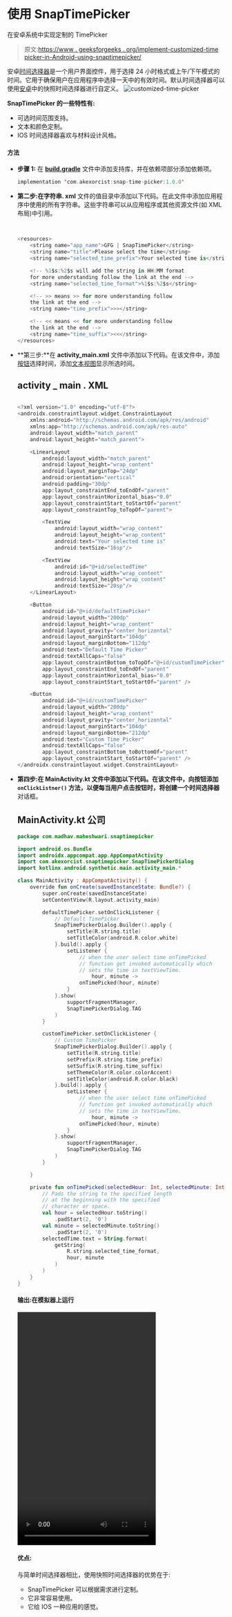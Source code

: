 # 使用 SnapTimePicker

在安卓系统中实现定制的 TimePicker

> 原文:[https://www . geeksforgeeks . org/implement-customized-time picker-in-Android-using-snaptimepicker/](https://www.geeksforgeeks.org/implement-customized-timepicker-in-android-using-snaptimepicker/)

安卓[时间选择器](https://www.geeksforgeeks.org/timepicker-in-kotlin/)是一个用户界面控件，用于选择 24 小时格式或上午/下午模式的时间。它用于确保用户在应用程序中选择一天中的有效时间。默认时间选择器可以使用[安卓](https://www.geeksforgeeks.org/introduction-to-android-development/)中的快照时间选择器进行自定义。
![customized-time-picker](img/d725c98cf51081dfa939fb913c1450a5.png)

**SnapTimePicker 的一些特性有:**

*   可选时间范围支持。
*   文本和颜色定制。
*   IOS 时间选择器喜欢与材料设计风格。

#### 方法

*   **步骤 1:** 在 **[build.gradle](https://www.geeksforgeeks.org/android-build-gradle/)** 文件中添加支持库，并在依赖项部分添加依赖项。

    ```kt
    implementation 'com.akexorcist:snap-time-picker:1.0.0'      
    ```

*   **第二步:**在**字符串. xml** 文件的值目录中添加以下代码。在此文件中添加应用程序中使用的所有字符串。这些字符串可以从应用程序或其他资源文件(如 XML 布局)中引用。

    ## 

    ```kt

    <resources>
        <string name="app_name">GFG | SnapTimePicker</string>
        <string name="title">Please select the time</string>
        <string name="selected_time_prefix">Your selected time is</string>

        <!-- %1$s:%2$s will add the string in HH:MM format 
        for more understanding follow the link at the end -->
        <string name="selected_time_format">%1$s:%2$s</string>

        <!-- >> means >> for more understanding follow 
        the link at the end -->
        <string name="time_prefix">>></string>

        <!-- << means << for more understanding follow 
        the link at the end -->
        <string name="time_suffix"><<</string>
    </resources>       
    ```

*   **第三步:**在 **activity_main.xml** 文件中添加以下代码。在该文件中，添加[按钮](https://www.geeksforgeeks.org/button-in-kotlin/)选择时间，添加[文本视图](https://www.geeksforgeeks.org/textview-in-kotlin/)显示所选时间。

    ## activity _ main . XML

    ```kt

    <?xml version="1.0" encoding="utf-8"?>
    <androidx.constraintlayout.widget.ConstraintLayout
        xmlns:android="http://schemas.android.com/apk/res/android"
        xmlns:app="http://schemas.android.com/apk/res-auto"
        android:layout_width="match_parent"
        android:layout_height="match_parent">

        <LinearLayout
            android:layout_width="match_parent"
            android:layout_height="wrap_content"
            android:layout_marginTop="24dp"
            android:orientation="vertical"
            android:padding="30dp"
            app:layout_constraintEnd_toEndOf="parent"
            app:layout_constraintHorizontal_bias="0.0"
            app:layout_constraintStart_toStartOf="parent"
            app:layout_constraintTop_toTopOf="parent">

            <TextView
                android:layout_width="wrap_content"
                android:layout_height="wrap_content"
                android:text="Your selected time is"
                android:textSize="16sp"/>

            <TextView
                android:id="@+id/selectedTime"
                android:layout_width="wrap_content"
                android:layout_height="wrap_content"
                android:textSize="20sp"/>
        </LinearLayout>

        <Button
            android:id="@+id/defaultTimePicker"
            android:layout_width="200dp"
            android:layout_height="wrap_content"
            android:layout_gravity="center_horizontal"
            android:layout_marginStart="104dp"
            android:layout_marginBottom="112dp"
            android:text="Default Time Picker"
            android:textAllCaps="false"
            app:layout_constraintBottom_toTopOf="@+id/customTimePicker"
            app:layout_constraintEnd_toEndOf="parent"
            app:layout_constraintHorizontal_bias="0.0"
            app:layout_constraintStart_toStartOf="parent" />

        <Button
            android:id="@+id/customTimePicker"
            android:layout_width="200dp"
            android:layout_height="wrap_content"
            android:layout_gravity="center_horizontal"
            android:layout_marginStart="104dp"
            android:layout_marginBottom="212dp"
            android:text="Custom Time Picker"
            android:textAllCaps="false"
            app:layout_constraintBottom_toBottomOf="parent"
            app:layout_constraintStart_toStartOf="parent" />
    </androidx.constraintlayout.widget.ConstraintLayout>
    ```

*   **第四步:**在 **MainActivity.kt** 文件中添加以下代码。在该文件中，向按钮添加 **`onClickListner()`** 方法，以便每当用户点击按钮时，将创建一个**时间选择器**对话框。

    ## MainActivity.kt 公司

    ```kt
    package com.madhav.maheshwari.snaptimepicker

    import android.os.Bundle
    import androidx.appcompat.app.AppCompatActivity
    import com.akexorcist.snaptimepicker.SnapTimePickerDialog
    import kotlinx.android.synthetic.main.activity_main.*

    class MainActivity : AppCompatActivity() {
        override fun onCreate(savedInstanceState: Bundle?) {
            super.onCreate(savedInstanceState)
            setContentView(R.layout.activity_main)

            defaultTimePicker.setOnClickListener {
                // Default TimePicker
                SnapTimePickerDialog.Builder().apply {
                    setTitle(R.string.title)
                    setTitleColor(android.R.color.white)
                }.build().apply {
                    setListener {
                        // when the user select time onTimePicked
                        // function get invoked automatically which
                        // sets the time in textViewTime.
                            hour, minute ->
                        onTimePicked(hour, minute)
                    }
                }.show(
                    supportFragmentManager,
                    SnapTimePickerDialog.TAG
                )
            }

            customTimePicker.setOnClickListener {
                // Custom TimePicker
                SnapTimePickerDialog.Builder().apply {
                    setTitle(R.string.title)
                    setPrefix(R.string.time_prefix)
                    setSuffix(R.string.time_suffix)
                    setThemeColor(R.color.colorAccent)
                    setTitleColor(android.R.color.black)
                }.build().apply {
                    setListener {
                        // when the user select time onTimePicked
                        // function get invoked automatically which
                        // sets the time in textViewTime.
                            hour, minute ->
                        onTimePicked(hour, minute)
                    }
                }.show(
                    supportFragmentManager,
                    SnapTimePickerDialog.TAG
                )
            }

        }

        private fun onTimePicked(selectedHour: Int, selectedMinute: Int) {
            // Pads the string to the specified length
            // at the beginning with the specified
            // character or space.
            val hour = selectedHour.toString()
                .padStart(2, '0')
            val minute = selectedMinute.toString()
                .padStart(2, '0')
            selectedTime.text = String.format(
                getString(
                    R.string.selected_time_format,
                    hour, minute
                )
            )
        }
    }
    ```

    #### 输出:在模拟器上运行

    <video class="wp-video-shortcode" id="video-459907-1" width="320" height="540" preload="metadata" controls=""><source type="video/mp4" src="https://media.geeksforgeeks.org/wp-content/uploads/20200717131302/2020_07_17_13_01_37_0011.mp4?_=1">[https://media.geeksforgeeks.org/wp-content/uploads/20200717131302/2020_07_17_13_01_37_0011.mp4](https://media.geeksforgeeks.org/wp-content/uploads/20200717131302/2020_07_17_13_01_37_0011.mp4)</video>

    #### 优点:

    与简单时间选择器相比，使用快照时间选择器的优势在于:

    *   SnapTimePicker 可以根据需求进行定制。
    *   它非常容易使用。
    *   它给 IOS 一种应用的感觉。